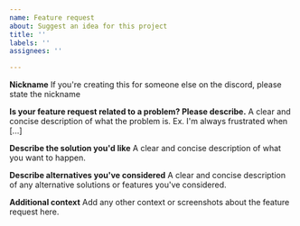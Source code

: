 ```yaml
---
name: Feature request
about: Suggest an idea for this project
title: ''
labels: ''
assignees: ''

---
```


**Nickname**
If you're creating this for someone else on the discord, please state the nickname

**Is your feature request related to a problem? Please describe.**
A clear and concise description of what the problem is. Ex. I'm always frustrated when [...]

**Describe the solution you'd like**
A clear and concise description of what you want to happen.

**Describe alternatives you've considered**
A clear and concise description of any alternative solutions or features you've considered.

**Additional context**
Add any other context or screenshots about the feature request here.
